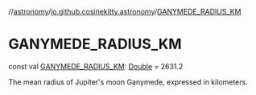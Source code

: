 //[astronomy](../../index.md)/[io.github.cosinekitty.astronomy](index.md)/[GANYMEDE_RADIUS_KM](-g-a-n-y-m-e-d-e_-r-a-d-i-u-s_-k-m.md)

# GANYMEDE_RADIUS_KM

const val [GANYMEDE_RADIUS_KM](-g-a-n-y-m-e-d-e_-r-a-d-i-u-s_-k-m.md): [Double](https://kotlinlang.org/api/latest/jvm/stdlib/kotlin/-double/index.html) = 2631.2

The mean radius of Jupiter's moon Ganymede, expressed in kilometers.
